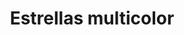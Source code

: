 ---
title: Estrellas multicolor
date: 
draft: false

# descripcion
description : Pulsera de plata 925

materials: Plata 925

color: Rosa, Amarillo y Celeste

dimensions: 20cm largo

code: 03-09-0566

type: "Pulseras"

categories: []

price: $2.720,00

# Images
# first image will be shown in the product page
images:
  # - image: "images/path_to_image"
  # La ubicacion de las imagenes es imagenes/Pulseras/Pulseras.Plata/03-09-0566-estrellas-multicolor
  - image: "./images/pulseras/plata/03-09-0566.JPG"
---